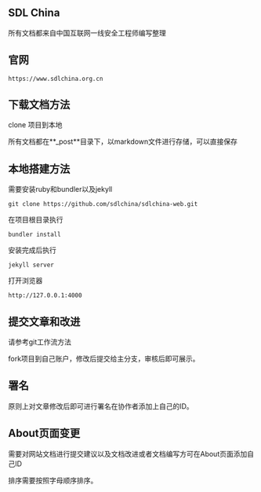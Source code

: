 ## SDL China

所有文档都来自中国互联网一线安全工程师编写整理

## 官网

```
https://www.sdlchina.org.cn
```
 
## 下载文档方法

clone 项目到本地

所有文档都在**_post**目录下，以markdown文件进行存储，可以直接保存

## 本地搭建方法

需要安装ruby和bundler以及jekyll
```
git clone https://github.com/sdlchina/sdlchina-web.git
```

在项目根目录执行

```
bundler install
```
安装完成后执行
```
jekyll server
```
打开浏览器
```
http://127.0.0.1:4000
```

## 提交文章和改进

请参考git工作流方法

fork项目到自己账户，修改后提交给主分支，审核后即可展示。

## 署名

原则上对文章修改后即可进行署名在协作者添加上自己的ID。

## About页面变更

需要对网站文档进行提交建议以及文档改进或者文档编写方可在About页面添加自己ID

排序需要按照字母顺序排序。

